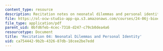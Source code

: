 ```yaml
---
content_type: resource
description: Recitation notes on neonatal dilemmas and personal identity.
file: https://ol-ocw-studio-app-qa.s3.amazonaws.com/courses/24-06j-bioethics-spring-2009/ca7544429b2b432687db18cee2be7edd_MIT24_06Js09_rec04.pdf
file_type: application/pdf
parent_uid: 0bfd6feb-4cec-7318-d247-c79cb0dea4a6
resourcetype: Document
title: 'Recitation 04: Neonatal Dilemmas and Personal Identity'
uid: ca754442-9b2b-4326-87db-18cee2be7edd
---
```

